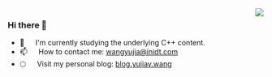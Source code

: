 <img align="right" src="https://github-readme-stats.vercel.app/api?username=Evilrabbit520&show_icons=true&icon_color=CE1D2D&text_color=718096&bg_color=ffffff&hide_title=true" />

### Hi there 👋

- 🔭 &emsp; I'm currently studying the underlying C++ content.
- 📫 &emsp; How to contact me: <a href="mail:wangyujia@inidt.com"> wangyujia@inidt.com</a>
- 🌕 &emsp; Visit my personal blog: <a href="https://blog.yujiay.wang"> blog.yujiay.wang</a>

<!--
**Evilrabbit520/Evilrabbit520** is a ✨ _special_ ✨ repository because its `README.md` (this file) appears on your GitHub profile.

Here are some ideas to get you started:

- 🔭 I’m currently working on ...
- 🌱 I’m currently learning ...
- 👯 I’m looking to collaborate on ...
- 🤔 I’m looking for help with ...
- 💬 Ask me about ...
- 📫 How to reach me: ...
- 😄 Pronouns: ...
- ⚡ Fun fact: ...
-->
